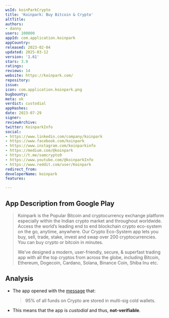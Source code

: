 ```yaml
---
wsId: koinParkCrypto
title: 'Koinpark: Buy Bitcoin & Crypto'
altTitle: 
authors:
- danny
users: 100000
appId: com.application.koinpark
appCountry: 
released: 2023-02-04
updated: 2025-03-12
version: '1.61'
stars: 3.9
ratings: 
reviews: 14
website: https://koinpark.com/
repository: 
issue: 
icon: com.application.koinpark.png
bugbounty: 
meta: ok
verdict: custodial
appHashes: 
date: 2023-07-29
signer: 
reviewArchive: 
twitter: KoinparkInfo
social:
- https://www.linkedin.com/company/koinpark
- https://www.facebook.com/koinpark
- https://www.instagram.com/koinparkinfo
- https://medium.com/@koinpark
- https://t.me/samcrypto9
- https://www.youtube.com/@koinparkInfo
- https://www.reddit.com/user/Koinpark
redirect_from: 
developerName: koinpark
features: 

---
```


## App Description from Google Play

> Koinpark is the Popular Bitcoin and cryptocurrency exchange platform especially within the Indian crypto market and throughout worldwide. Access the world’s leading end to end blockchain crypto eco-system on the go, anytime, anywhere. Our Crypto Eco-System app lets you buy, sell, trade, stake, invest and swap over 200 cryptocurrencies. You can buy crypto or bitcoin in minutes.
>
> We’ve designed a modern, user-friendly, secure, & superfast trading app with all the top cryptos from across the globe, including Bitcoin, Ethereum, Dogecoin, Cardano, Solana, Binance Coin, Shiba Inu etc.

## Analysis

- The app opened with the [message](https://twitter.com/BitcoinWalletz/status/1685231394065371137) that:

     > 95% of all funds on Crypto are stored in multi-sig cold wallets.

- This means that the app is *custodial* and thus, **not-verifiable**.